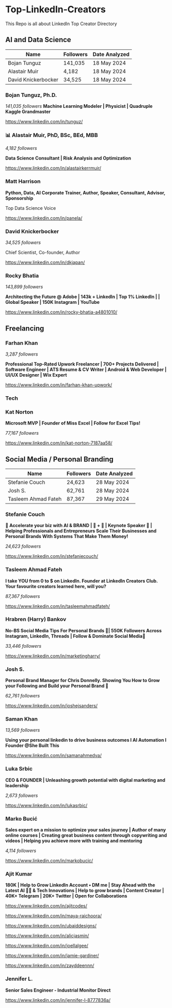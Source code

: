 # Top-LinkedIn-Creators
This Repo is all about LinkedIn Top Creator Directory

## AI and Data Science

| Name    | Followers | Date Analyzed |
| -------- | ------- | -------- |
| Bojan Tunguz  | 141,035 | 18 May 2024 |
| Alastair Muir  | 4,182 | 18 May 2024 |
| David Knickerbocker | 34,525| 18 May 2024 |


### Bojan Tunguz, Ph.D.
*141,035 followers*
**Machine Learning Modeler | Physicist | Quadruple Kaggle Grandmaster**

https://www.linkedin.com/in/tunguz/

### 📊 Alastair Muir, PhD, BSc, BEd, MBB
*4,182 followers*

**Data Science Consultant | Risk Analysis and Optimization**

https://www.linkedin.com/in/alastairkerrmuir/

### Matt Harrison 
**Python, Data, AI Corporate Trainer, Author, Speaker, Consultant, Advisor, Sponsorship**

Top Data Science Voice

https://www.linkedin.com/in/panela/

### David Knickerbocker
*34,525 followers*

Chief Scientist, Co-founder, Author

https://www.linkedin.com/in/dkjapan/

### Rocky Bhatia
*143,899 followers*

**Architecting the Future @ Adobe | 143k + LinkedIn | Top 1% LinkedIn | | Global Speaker | 150K Instagram | YouTube**

https://www.linkedin.com/in/rocky-bhatia-a4801010/

## Freelancing

### Farhan Khan 
*3,287 followers*

**Professional Top-Rated Upwork Freelancer | 700+ Projects Delivered | Software Engineer | ATS Resume & CV Writer | Android & Web Developer | UI/UX Designer | Wix Expert**

https://www.linkedin.com/in/farhan-khan-upwork/

### Tech

### Kat Norton

**Microsoft MVP | Founder of Miss Excel | Follow for Excel Tips!**

*77,167 followers*

https://www.linkedin.com/in/kat-norton-7187aa58/

## Social Media / Personal Branding

| Name    | Followers | Date Analyzed |
| -------- | ------- | -------- |
| Stefanie Couch  | 24,623 | 28 May 2024 |
| Josh S. | 62,761 | 28 May 2024 |
| Tasleem Ahmad Fateh | 87,367 | 29 May 2024|


### Stefanie Couch 

**🚀 Accelerate your biz with AI & BRAND | 🦄 + 🤖 | Keynote Speaker 🎤 | Helping Professionals and Entrepreneurs Scale Their Businesses and Personal Brands With Systems That Make Them Money!**

*24,623 followers*

https://www.linkedin.com/in/stefaniecouch/


### Tasleem Ahmad Fateh  

**I take YOU from 0 to $ on LinkedIn. Founder at LinkedIn Creators Club. Your favourite creators learned here, will you?**

*87,367 followers*

https://www.linkedin.com/in/tasleemahmadfateh/

### Hrabren (Harry) Bankov

**No-BS Social Media Tips For Personal Brands 📢| 550K Followers Across Instagram, LinkedIn, Threads | Follow & Dominate Social Media🦁**

*33,446 followers*

https://www.linkedin.com/in/marketingharry/

### Josh S. 

**Personal Brand Manager for Chris Donnelly. Showing You How to Grow your Following and Build your Personal Brand 💪**

*62,761 followers*

https://www.linkedin.com/in/joshejsanders/


### Saman Khan

*13,569 followers*

**Using your personal linkedin to drive business outcomes I AI Automation I Founder @She Built This**

https://www.linkedin.com/in/samanahmedva/

### Luka Srbic

**CEO & FOUNDER | Unleashing growth potential with digital marketing and leadership**

*2,673 followers*

https://www.linkedin.com/in/lukasrbic/

### Marko Bucić 

**Sales expert on a mission to optimize your sales journey | Author of many online courses | Creating great business content through copywriting and videos | Helping you achieve more with training and mentoring**

*4,114 followers*

https://www.linkedin.com/in/markobucic/

### Ajit Kumar 
**180K | Help to Grow LinkedIn Account • DM me | Stay Ahead with the Latest AI 👨‍💻 & Tech Innovations | Help to grow brands | Content Creator | 40K+ Telegram | 20K+ Twitter | Open for Collaborations**

https://www.linkedin.com/in/ajitcodes/

https://www.linkedin.com/in/maya-raichoora/

https://www.linkedin.com/in/ubaiddesigns/

https://www.linkedin.com/in/alicjasmin/

https://www.linkedin.com/in/joellalgee/


https://www.linkedin.com/in/jamie-gardiner/

https://www.linkedin.com/in/zayddeennn/

### Jennifer L.
**Senior Sales Engineer - Industrial Monitor Direct**

https://www.linkedin.com/in/jennifer-l-8777836a/

